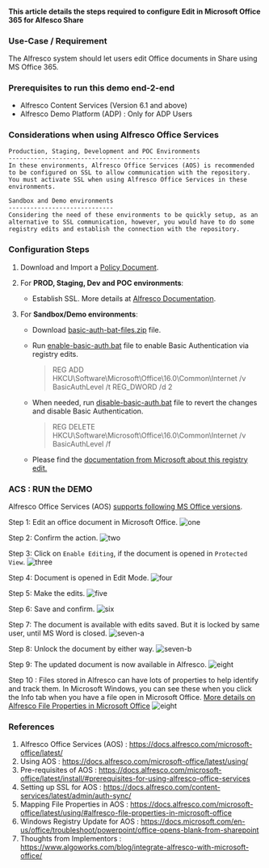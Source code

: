 #### This article details the steps required to configure Edit in Microsoft Office 365 for Alfesco Share

### Use-Case / Requirement
The Alfresco system should let users edit Office documents in Share using MS Office 365.

### Prerequisites to run this demo end-2-end

* Alfresco Content Services (Version 6.1 and above)
* Alfresco Demo Platform (ADP) : Only for ADP Users

### Considerations when using Alfresco Office Services
  
```
Production, Staging, Development and POC Environments
-----------------------------------------------------
In these environments, Alfresco Office Services (AOS) is recommended to be configured on SSL to allow communication with the repository. You must activate SSL when using Alfresco Office Services in these environments. 
```

```
Sandbox and Demo environments
-----------------------------
Considering the need of these environments to be quickly setup, as an alternative to SSL communication, however, you would have to do some registry edits and establish the connection with the repository.
```


### Configuration Steps

1. Download and Import a [Policy Document](assets/Policy-Document.docx).

2. For <b>PROD, Staging, Dev and POC environments</b>:
   * Establish SSL. More details at [Alfresco Documentation](https://docs.alfresco.com/microsoft-office/latest/#considerations-when-using-alfresco-office-services).
  
3. For <b>Sandbox/Demo environments</b>: 
   * Download [basic-auth-bat-files.zip](assets/basic-auth-bat-files.zip) file.
   * Run [enable-basic-auth.bat](assets/enable-basic-auth.bat) file to enable Basic Authentication via registry edits. 

        > REG ADD HKCU\Software\Microsoft\Office\16.0\Common\Internet /v BasicAuthLevel /t REG_DWORD /d 2

   * When needed, run [disable-basic-auth.bat](assets/disable-basic-auth.bat) file to revert the changes and disable Basic Authentication.
   
        > REG DELETE HKCU\Software\Microsoft\Office\16.0\Common\Internet /v BasicAuthLevel /f

    * Please find the [documentation from Microsoft about this registry edit.](<https://docs.microsoft.com/en-us/office/troubleshoot/powerpoint/office-opens-blank-from-sharepoint>)

### ACS : RUN the DEMO
Alfresco Office Services (AOS) [supports following MS Office versions](https://docs.alfresco.com/microsoft-office/latest/install/#prerequisites-for-using-alfresco-office-services).

Step 1: Edit an office document in Microsoft Office.
![one](assets/1.png)

Step 2: Confirm the action.
![two](assets/2.png)

Step 3: Click on `Enable Editing`, if the document is opened in `Protected View`.
![three](assets/3.png)

Step 4: Document is opened in Edit Mode.
![four](assets/4.png)

Step 5: Make the edits.
![five](assets/5.png)

Step 6: Save and confirm.
![six](assets/6.png)

Step 7: The document is available with edits saved. But it is locked by same user, until MS Word is closed.
![seven-a](assets/7a.png)

Step 8: Unlock the document by either way.
![seven-b](assets/7b.png)

Step 9: The updated document is now available in Alfresco. 
![eight](assets/8.png)

Step 10 : Files stored in Alfresco can have lots of properties to help identify and track them. In Microsoft Windows, you can see these when you click the Info tab when you have a file open in Microsoft Office.
[More details on Alfresco File Properties in Microsoft Office](https://docs.alfresco.com/microsoft-office/latest/using/#alfresco-file-properties-in-microsoft-office)
![eight](assets/10.png)



### References
1. Alfresco Office Services (AOS) : https://docs.alfresco.com/microsoft-office/latest/
2. Using AOS : https://docs.alfresco.com/microsoft-office/latest/using/
3. Pre-requisites of AOS : https://docs.alfresco.com/microsoft-office/latest/install/#prerequisites-for-using-alfresco-office-services
4. Setting up SSL for AOS : https://docs.alfresco.com/content-services/latest/admin/auth-sync/
5. Mapping File Properties in AOS : https://docs.alfresco.com/microsoft-office/latest/using/#alfresco-file-properties-in-microsoft-office
6. Windows Registry Update for AOS : https://docs.microsoft.com/en-us/office/troubleshoot/powerpoint/office-opens-blank-from-sharepoint
7. Thoughts from Implementors : <https://www.algoworks.com/blog/integrate-alfresco-with-microsoft-office/>
